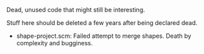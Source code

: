 Dead, unused code that might still be interesting.

Stuff here should be deleted a few years after being declared dead.

* shape-project.scm: Failed attempt to merge shapes.  Death by complexity
    and bugginess.
